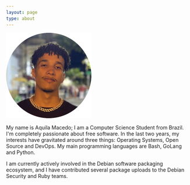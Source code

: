 ```yaml
---
layout: page
type: about
---
```


![Small Picture](/assets/images/border_me.png)

My name is Aquila Macedo; I am a Computer Science Student from Brazil. I'm
completely passionate about free software. In the last two years, my interests have
gravitated around three things: Operating Systems, Open Source and DevOps. My main
programming languages are Bash, GoLang and Python.

I am currently actively involved in the Debian software packaging ecosystem, and I
have contributed several package uploads to the Debian Security and Ruby teams.
